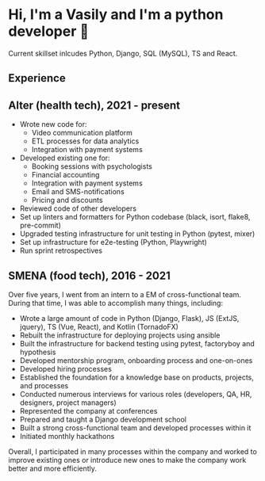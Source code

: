 # Hi, I'm a Vasily and I'm a python developer 👋

Current skillset inlcudes Python, Django, SQL (MySQL), TS and React.

## Experience

## Alter (health tech), 2021 - present
- Wrote new code for:
    - Video communication platform
    - ETL processes for data analytics
    - Integration with payment systems
- Developed existing one for:
    - Booking sessions with psychologists
    - Financial accounting
    - Integration with payment systems
    - Email and SMS-notifications
    - Pricing and discounts
- Reviewed code of other developers
- Set up linters and formatters for Python codebase (black, isort, flake8, pre-commit)
- Upgraded testing infrastructure for unit testing in Python (pytest, mixer)
- Set up infrastructure for e2e-testing (Python, Playwright)
- Run sprint retrospectives


## SMENA (food tech), 2016 - 2021
Over five years, I went from an intern to a EM of cross-functional team. During that time, I was able to accomplish many things, including:

- Wrote a large amount of code in Python (Django, Flask), JS (ExtJS, jquery), TS (Vue, React), and Kotlin (TornadoFX)
- Rebuilt the infrastructure for deploying projects using ansible
- Built the infrastructure for backend testing using pytest, factoryboy and hypothesis
- Developed mentorship program, onboarding process and one-on-ones
- Developed hiring processes
- Established the foundation for a knowledge base on products, projects, and processes
- Conducted numerous interviews for various roles (developers, QA, HR, designers, project managers)
- Represented the company at conferences
- Prepared and taught a Django development school
- Built a strong cross-functional team and developed processes within it
- Initiated monthly hackathons

Overall, I participated in many processes within the company and worked to improve existing ones or introduce new ones to make the company work better and more efficiently.
